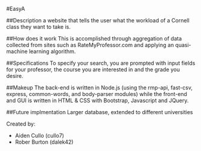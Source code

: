 #EasyA

##Description
a website that tells the user what the workload of a Cornell class they want to take is. 

##How does it work
This is accomplished through aggregation of data collected from sites such as RateMyProfessor.com and applying an quasi-machine learning algorithm.

##Specifications
To specify your search, you are prompted with input fields for your professor, the course you are interested in and the grade you desire.

##Makeup
The back-end is written in Node.js (using the rmp-api, fast-csv, express, common-words, and body-parser modules) while the front-end and GUI is written in HTML & CSS with Bootstrap, Javascript and JQuery.

##Future implmentation
Larger database, extended to different universities

Created by:
* Aiden Cullo (cullo7)
* Rober Burton (dalek42)

